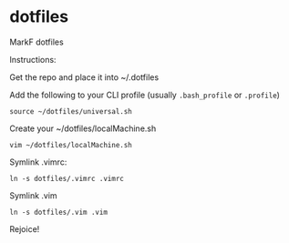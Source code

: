 dotfiles
========

MarkF dotfiles

Instructions:

Get the repo and place it into ~/.dotfiles

Add the following to your CLI profile (usually `.bash_profile` or `.profile`)

    source ~/dotfiles/universal.sh

Create your ~/dotfiles/localMachine.sh

    vim ~/dotfiles/localMachine.sh

Symlink .vimrc:

    ln -s dotfiles/.vimrc .vimrc

Symlink .vim

    ln -s dotfiles/.vim .vim

Rejoice!

